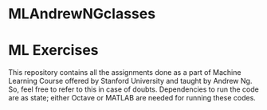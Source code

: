 # MLAndrewNGclasses
# ML Exercises
This repository contains all the assignments done as a part of Machine Learning Course offered by Stanford University and taught by Andrew Ng. So, feel free to refer to this in case of doubts.
Dependencies to run the code are as state; either Octave or MATLAB are needed for running these codes. 
